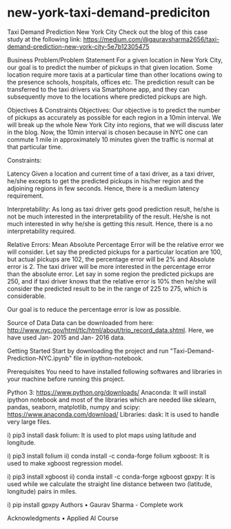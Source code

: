 # new-york-taxi-demand-prediciton

Taxi Demand Prediction New York City
Check out the blog of this case study at the following link:
https://medium.com/@gauravsharma2656/taxi-demand-prediction-new-york-city-5e7b12305475

Business Problem/Problem Statement
For a given location in New York City, our goal is to predict the number of pickups in that given location. Some location require more taxis at a particular time than other locations owing to the presence schools, hospitals, offices etc. The prediction result can be transferred to the taxi drivers via Smartphone app, and they can subsequently move to the locations where predicted pickups are high.

Objectives & Constraints
Objectives: Our objective is to predict the number of pickups as accurately as possible for each region in a 10min interval. We will break up the whole New York City into regions, that we will discuss later in the blog. Now, the 10min interval is chosen because in NYC one can commute 1 mile in approximately 10 minutes given the traffic is normal at that particular time.

Constraints:

Latency Given a location and current time of a taxi driver, as a taxi driver, he/she excepts to get the predicted pickups in his/her region and the adjoining regions in few seconds. Hence, there is a medium latency requirement.

Interpretability: As long as taxi driver gets good prediction result, he/she is not be much interested in the interpretability of the result. He/she is not much interested in why he/she is getting this result. Hence, there is a no interpretability required.

Relative Errors: Mean Absolute Percentage Error will be the relative error we will consider. Let say the predicted pickups for a particular location are 100, but actual pickups are 102, the percentage error will be 2% and Absolute error is 2. The taxi driver will be more interested in the percentage error than the absolute error. Let say in some region the predicted pickups are 250, and if taxi driver knows that the relative error is 10% then he/she will consider the predicted result to be in the range of 225 to 275, which is considerable.

Our goal is to reduce the percentage error is low as possible.

Source of Data
Data can be downloaded from here:
http://www.nyc.gov/html/tlc/html/about/trip_record_data.shtml. Here, we have used Jan- 2015 and Jan- 2016 data.

Getting Started
Start by downloading the project and run "Taxi-Demand-Prediction-NYC.ipynb" file in ipython-notebook.

Prerequisites
You need to have installed following softwares and libraries in your machine before running this project.

Python 3: https://www.python.org/downloads/
Anaconda: It will install ipython notebook and most of the libraries which are needed like sklearn, pandas, seaborn, matplotlib, numpy and scipy: https://www.anaconda.com/download/
Libraries:
dask: It is used to handle very large files.

i) pip3 install dask
folium: It is used to plot maps using latitude and longitude.

i) pip3 install folium
ii) conda install -c conda-forge folium
xgboost: It is used to make xgboost regression model.

i) pip3 install xgboost
ii) conda install -c conda-forge xgboost
gpxpy: It is used while we calculate the straight line distance between two (latitude, longitude) pairs in miles.

i) pip install gpxpy
Authors
• Gaurav Sharma - Complete work

Acknowledgments
• Applied AI Course
